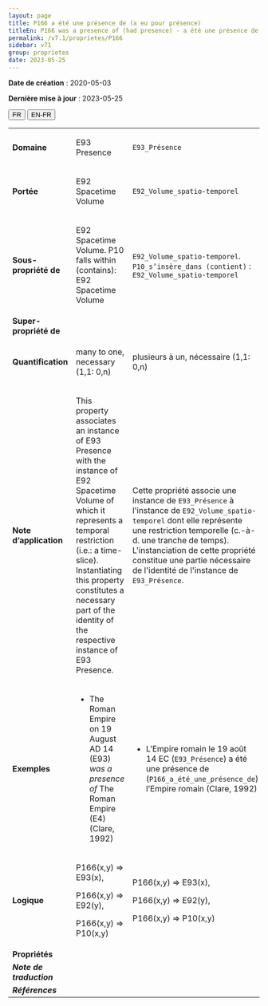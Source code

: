 ```yaml
---
layout: page
title: P166 a été une présence de (a eu pour présence)
titleEn: P166 was a presence of (had presence) - a été une présence de (a eu pour présence)
permalink: /v7.1/proprietes/P166
sidebar: v71
group: proprietes
date: 2023-05-25
---
```


**Date de création** : 2020-05-03

**Dernière mise à jour** : 2023-05-25

<div class="lang-buttons">
 <button id="fr" class="activate">FR</button>
 <button id="en-fr">EN-FR</button>
</div>

<table>
<tbody>
<tr>
<td><strong>Domaine</strong></td>
<td class="en">
<p>E93 Presence</p>
</td>
<td>
<p><code class="language-plaintext highlighter-rouge">E93_Présence</code> </p>
</td>
</tr>
<tr>
<td><strong>Portée</strong></td>
<td class="en">
<p>E92 Spacetime Volume</p>
</td>
<td>
<p><code class="language-plaintext highlighter-rouge">E92_Volume_spatio-temporel</code></p>
</td>
</tr>
<tr>
<td><strong>Sous-propriété de</strong></td>
<td class="en">
<p>E92 Spacetime Volume. P10 falls within (contains): E92 Spacetime Volume</p>
</td>
<td>
<p><code class="language-plaintext highlighter-rouge">E92_Volume_spatio-temporel</code>. <code class="language-plaintext highlighter-rouge">P10_s’insère_dans</code><code class="language-plaintext highlighter-rouge"> </code><code class="language-plaintext highlighter-rouge">(contient)</code> : <code class="language-plaintext highlighter-rouge">E92_Volume_spatio-temporel</code></p>
</td>
</tr>
<tr>
<td><strong>Super-propriété de</strong></td>
<td class="en">
</td>
<td>
</td>
</tr>
<tr>
<td><strong>Quantification</strong></td>
<td class="en">
<p>many to one, necessary (1,1: 0,n)</p>
</td>
<td>
<p>plusieurs à un, nécessaire (1,1: 0,n)</p>
</td>
</tr>
<tr>
<td><strong>Note d’application</strong></td>
<td class="en">
<p>This property associates an instance of E93 Presence with the instance of E92 Spacetime Volume of which it represents a temporal restriction (i.e.: a time-slice). Instantiating this property constitutes a necessary part of the identity of the respective instance of E93 Presence. </p>
</td>
<td>
<p>Cette propriété associe une instance de <code class="language-plaintext highlighter-rouge">E93_Présence</code> à l'instance de <code class="language-plaintext highlighter-rouge">E92_Volume_spatio-temporel</code> dont elle représente une restriction temporelle (c.-à-d. une tranche de temps). L'instanciation de cette propriété constitue une partie nécessaire de l'identité de l'instance de <code class="language-plaintext highlighter-rouge">E93_Présence</code>.</p>
</td>
</tr>
<tr>
<td><strong>Exemples</strong></td>
<td class="en">
<ul>
<li><p>The Roman Empire on 19 August AD 14 (E93) <em>was a presence of</em> The Roman Empire (E4) (Clare, 1992)</p>
</li>
</ul>
</td>
<td>
<ul>
<li><p>L’Empire romain le 19 août 14 EC (<code class="language-plaintext highlighter-rouge">E93_Présence</code>) a été une présence de (<code class="language-plaintext highlighter-rouge">P166_a_été_une_présence_de</code>) l’Empire romain (Clare, 1992)</p>
</li>
</ul>
</td>
</tr>
<tr>
<td><strong>Logique</strong></td>
<td class="en">
<p>P166(x,y) ⇒ E93(x),</p>
<p>P166(x,y) ⇒ E92(y),</p>
<p>P166(x,y) ⇒ P10(x,y)</p>
</td>
<td>
<p>P166(x,y) ⇒ E93(x),</p>
<p>P166(x,y) ⇒ E92(y),</p>
<p>P166(x,y) ⇒ P10(x,y)</p>
</td>
</tr>
<tr>
<td><strong>Propriétés</strong></td>
<td class="en">
</td>
<td>
</td>
</tr>
<tr>
<td><strong><em>Note de traduction</em></strong></td>
<td colspan="2">
</td>
</tr>
<tr>
<td><strong><em>Références</em></strong></td>
<td colspan="2">
</td>
</tr>
</tbody>
</table>
